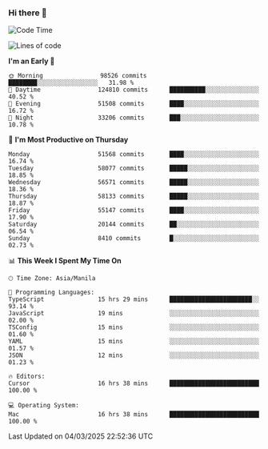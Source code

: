 ### Hi there 👋

<!--START_SECTION:waka-->
![Code Time](http://img.shields.io/badge/Code%20Time-5%2C907%20hrs%2012%20mins-blue)

![Lines of code](https://img.shields.io/badge/From%20Hello%20World%20I%27ve%20Written-118.8%20million%20lines%20of%20code-blue)

**I'm an Early 🐤** 

```text
🌞 Morning                98526 commits       ████████░░░░░░░░░░░░░░░░░   31.98 % 
🌆 Daytime                124810 commits      ██████████░░░░░░░░░░░░░░░   40.52 % 
🌃 Evening                51508 commits       ████░░░░░░░░░░░░░░░░░░░░░   16.72 % 
🌙 Night                  33206 commits       ███░░░░░░░░░░░░░░░░░░░░░░   10.78 % 
```
📅 **I'm Most Productive on Thursday** 

```text
Monday                   51568 commits       ████░░░░░░░░░░░░░░░░░░░░░   16.74 % 
Tuesday                  58077 commits       █████░░░░░░░░░░░░░░░░░░░░   18.85 % 
Wednesday                56571 commits       █████░░░░░░░░░░░░░░░░░░░░   18.36 % 
Thursday                 58133 commits       █████░░░░░░░░░░░░░░░░░░░░   18.87 % 
Friday                   55147 commits       ████░░░░░░░░░░░░░░░░░░░░░   17.90 % 
Saturday                 20144 commits       ██░░░░░░░░░░░░░░░░░░░░░░░   06.54 % 
Sunday                   8410 commits        █░░░░░░░░░░░░░░░░░░░░░░░░   02.73 % 
```


📊 **This Week I Spent My Time On** 

```text
🕑︎ Time Zone: Asia/Manila

💬 Programming Languages: 
TypeScript               15 hrs 29 mins      ███████████████████████░░   93.14 % 
JavaScript               19 mins             ░░░░░░░░░░░░░░░░░░░░░░░░░   02.00 % 
TSConfig                 15 mins             ░░░░░░░░░░░░░░░░░░░░░░░░░   01.60 % 
YAML                     15 mins             ░░░░░░░░░░░░░░░░░░░░░░░░░   01.57 % 
JSON                     12 mins             ░░░░░░░░░░░░░░░░░░░░░░░░░   01.23 % 

🔥 Editors: 
Cursor                   16 hrs 38 mins      █████████████████████████   100.00 % 

💻 Operating System: 
Mac                      16 hrs 38 mins      █████████████████████████   100.00 % 
```


 Last Updated on 04/03/2025 22:52:36 UTC
<!--END_SECTION:waka-->


<!--
**rad182/rad182** is a ✨ _special_ ✨ repository because its `README.md` (this file) appears on your GitHub profile.

Here are some ideas to get you started:

- 🔭 I’m currently working on ...
- 🌱 I’m currently learning ...
- 👯 I’m looking to collaborate on ...
- 🤔 I’m looking for help with ...
- 💬 Ask me about ...
- 📫 How to reach me: ...
- 😄 Pronouns: ...
- ⚡ Fun fact: ...
-->
